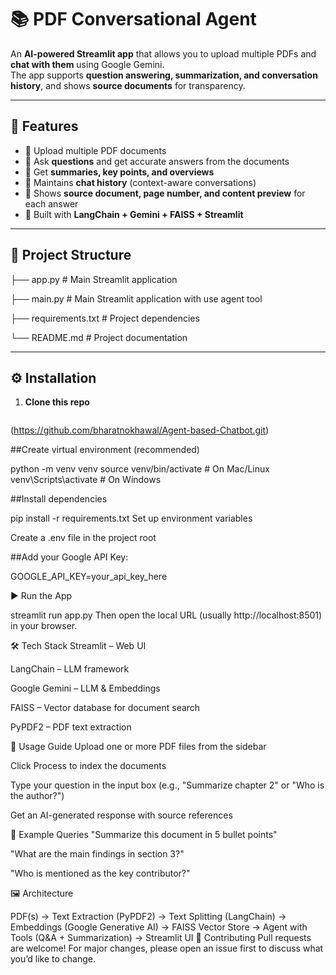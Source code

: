 # 📚 PDF Conversational Agent

An **AI-powered Streamlit app** that allows you to upload multiple PDFs and **chat with them** using Google Gemini.  
The app supports **question answering, summarization, and conversation history**, and shows **source documents** for transparency.  

---

## 🚀 Features
- 📄 Upload multiple PDF documents  
- 🔎 Ask **questions** and get accurate answers from the documents  
- 📝 Get **summaries, key points, and overviews**  
- 🧠 Maintains **chat history** (context-aware conversations)  
- 📌 Shows **source document, page number, and content preview** for each answer  
- 🤖 Built with **LangChain + Gemini + FAISS + Streamlit**  

---

## 📂 Project Structure

├── app.py # Main Streamlit application

├── main.py # Main Streamlit application with use agent tool

├── requirements.txt # Project dependencies

└── README.md # Project documentation



---

## ⚙️ Installation

1. **Clone this repo**
   ```bash
 (https://github.com/bharatnokhawal/Agent-based-Chatbot.git)

   
##Create virtual environment (recommended)


python -m venv venv
source venv/bin/activate   # On Mac/Linux
venv\Scripts\activate      # On Windows


##Install dependencies


pip install -r requirements.txt
Set up environment variables

Create a .env file in the project root

##Add your Google API Key:


GOOGLE_API_KEY=your_api_key_here


▶️ Run the App


streamlit run app.py
Then open the local URL (usually http://localhost:8501) in your browser.


🛠️ Tech Stack
Streamlit – Web UI

LangChain – LLM framework

Google Gemini – LLM & Embeddings

FAISS – Vector database for document search

PyPDF2 – PDF text extraction

📖 Usage Guide
Upload one or more PDF files from the sidebar

Click Process to index the documents

Type your question in the input box (e.g., "Summarize chapter 2" or "Who is the author?")

Get an AI-generated response with source references

📌 Example Queries
"Summarize this document in 5 bullet points"

"What are the main findings in section 3?"

"Who is mentioned as the key contributor?"


🖼️ Architecture

 PDF(s) → Text Extraction (PyPDF2) 
        → Text Splitting (LangChain) 
        → Embeddings (Google Generative AI) 
        → FAISS Vector Store 
        → Agent with Tools (Q&A + Summarization) 
        → Streamlit UI
🤝 Contributing
Pull requests are welcome! For major changes, please open an issue first to discuss what you’d like to change.
